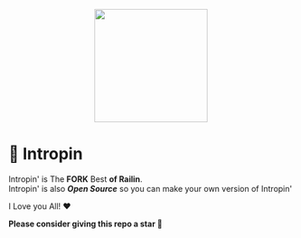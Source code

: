 <p align="center"><img style="height: 200px;" src="https://Intropingames.github.io/Assests/Imgs/Logo.png"></p>

# 🚈 Intropin
Intropin' is The **FORK** Best **of Railin**. <br>
Intropin' is also ***Open Source*** so you can make your own version of Intropin'

I Love you All! ❤

**Please consider giving this repo a star 🌟**


